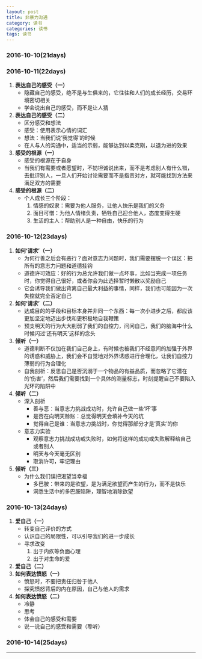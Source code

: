 ```yaml
---
layout: post
title: 非暴力沟通
category: 读书
categories: 读书
tags: 读书
---
```


### 2016-10-10(21days)

### 2016-10-11(22days)
1. **表达自己的感受（一）**
    - 隐藏自己的感受，绝不是与生俱来的，它往往和人们的成长经历，交易环境密切相关
    - 学会说出自己的感受，而不是让人猜
2. **表达自己的感受（二）**
    - 区分感受和想法
    - 感受：使用表示心情的词汇
    - 想法：当我们说‘我觉得’的时候
    - 在人与人的沟通中，适当的示弱，能够达到以柔克刚，以退为进的效果
3. **感受的根源（一）**
    - 感受的根源在于自身
    - 当我们有需要或者愿望时，不妨坦诚说出来，而不是考虑别人有什么错，去批评别人，一旦人们开始讨论需要而不是指责对方，就可能找到方法来满足双方的需要
4. **感受的根源（二）**
    - 个人成长三个阶段：
        1. 情感的奴隶：需要为他人服务，让他人快乐是我们的义务
        2. 面目可憎：为他人情绪负责，牺牲自己迎合他人，态度变得生硬
        3. 生活的主人：帮助别人是一种自由，快乐的行为

### 2016-10-12(23days)
1. **如何‘请求’（一）**
    - 为何行善之后会有恶行？面对意志力问题时，我们需要摆脱一个误区：把所有的意志力问题和道德挂钩
    - 道德许可效应：好的行为总允许我们做一点坏事，比如当完成一项任务时，你觉得自己很好，或者你会为此选择暂时懒散以奖励自己
    - 它会诱导我们做出背离自己最大利益的事情，同样，我们也可能因为一次失控就完全否定自己
2. **如何‘请求’（二）**
    - 达成目的的手段和目标本身并非同一个东西：每一次小进步之后，都应该更加坚定地迈出步伐和更积极地自我鞭策
    - 预支明天的行为大大削弱了我们的自控力，问问自己，我们的脑海中什么时候闪过‘还有明天’这样的念头
3. **倾听（一）**
    - 道德判断不仅加在我们自己身上，有时候也被我们不经意间的加强于外界的诱惑和威胁上，我们会不自觉地对外界诱惑进行合理化，让我们自控力薄弱的行为合理化
    - 自我剖析：反思自己是否沉溺于一个物品的有益品质，而忽略了它潜在的‘伤害’，然后我们需要找到一个具体的测量标志，时刻提醒自己不要陷入光环的陷阱中
4. **倾听（二）**
    - 深入剖析
        * 善与恶：当意志力挑战成功时，允许自己做一些‘坏’事
        * 是否在向明天赊账：总觉得明天会填补今天的坑
        * 觉得自己是谁：当意志力挑战时，你觉得那部分才是‘真实’的你
    - 意志力实验
        * 观察意志力挑战成功或失败时，如何将这样的成功或失败解释给自己或者别人
        * 明天与今天毫无区别
        * 取消许可，牢记理由
5. **倾听（三）**
    - 为什么我们误把渴望当幸福
        * 多巴胺：带来的是欲望，是为满足欲望而产生的行为，而不是快乐
        * 洞悉生活中的多巴胺陷阱，理智地消除欲望

### 2016-10-13(24days)
1. **爱自己（一）**
    - 转变自己评价的方式
    - 认识自己的局限性，可以引导我们的进一步成长
    - 寻求改变
        1. 出于内疚等负面心理
        2. 出于对生命的爱
2. **爱自己（二）**
3. **如何表达愤怒（一）**
    - 愤怒时，不要把责任归咎于他人
    - 探究愤怒背后的内在原因，自己与他人的需求
4. **如何表达愤怒（二）**
    - 冷静
    - 思考
    - 体会自己的感受和需要
    - 说一说自己的感受和需要（聆听）

### 2016-10-14(25days)








---
